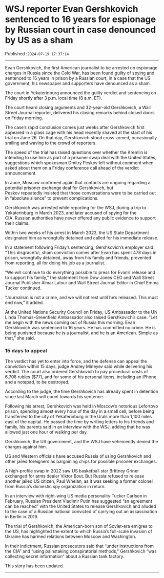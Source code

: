 # WSJ reporter Evan Gershkovich sentenced to 16 years for espionage by Russian court in case denounced by US as a sham

Published :`2024-07-19 17:37:14`

---

Evan Gershkovich, the first American journalist to be arrested on espionage charges in Russia since the Cold War, has been found guilty of spying and sentenced to 16 years in prison by a Russian court, in a case that the US government, his newspaper and supporters have denounced as a sham.

The court in Yekaterinburg announced the guilty verdict and sentencing on Friday shortly after 3 p.m. local time (8 a.m. ET).

The court heard closing arguments and 32-year-old Gershkovich, a Wall Street Journal reporter, delivered his closing remarks behind closed doors on Friday morning.

The case’s rapid conclusion comes just weeks after Gershkovich first appeared in a glass cage with his head recently shaved at the start of his trial on June 26. On that day, Gershkovich stood cross-armed, occasionally smiling and waving to the crowd of reporters.

The speed of the trial has raised questions over whether the Kremlin is intending to use him as part of a prisoner swap deal with the United States, suggestions which spokesman Dmitry Peskov left without comment when asked about them on a Friday conference call ahead of the verdict announcement.

In June, Moscow confirmed again that contacts are ongoing regarding a potential prisoner exchange deal for Gershkovich, but Peskov repeatedly insisted that those conversations were to be carried out in “absolute silence” to prevent complications.

Gershkovich was arrested while reporting for the WSJ, during a trip to Yekaterinburg in March 2023, and later accused of spying for the CIA. Russian authorities have never offered any public evidence to support their claims.

Within two weeks of his arrest in March 2023, the US State Department designated him as wrongfully detained and called for his immediate release.

In a statement following Friday’s sentencing, Gershkovich’s employer said: “This disgraceful, sham conviction comes after Evan has spent 478 days in prison, wrongfully detained, away from his family and friends, prevented from reporting, all for doing his job as a journalist.

“We will continue to do everything possible to press for Evan’s release and to support his family,” the statement from Dow Jones CEO and Wall Street Journal Publisher Almar Latour and Wall Street Journal Editor in Chief Emma Tucker continued.

“Journalism is not a crime, and we will not rest until he’s released. This must end now,” it added.

At the United Nations Security Council on Friday, US Ambassador to the UN Linda Thomas-Greenfield Ambassador also raised Gershkovich’s case. “Let me begin with the news coming out of Russia this morning. Evan Gershkovich was sentenced to 16 years. He has committed no crime. He is being punished because he is a journalist, and he is an American. Simple as that,” she said.

### 15 days to appeal

The verdict has yet to enter into force, and the defense can appeal the conviction within 15 days, judge Andrey Mineyev said while delivering his verdict. The court also ordered Gershkovich to pay procedural costs of 6,708 rubles ($77), and for some of his personal items, including an iPhone and a notepad, to be destroyed.

According to the judge, the time Gershkovich has already spent in detention since last March will count towards his sentence.

Following his arrest, Gershkovich was held in Moscow’s notorious Lefortovo prison, spending almost every hour of the day in a small cell, before being transferred to the city of Yekaterinburg in the Urals more than 1,100 miles east of the capital. He passed the time by writing letters to his friends and family, his parents said in an interview with the WSJ, adding that he was allowed just one hour of walking per day.

Gershkovich, the US government, and the WSJ have vehemently denied the charges against him.

US and Western officials have accused Russia of using Gershkovich and other jailed foreigners as bargaining chips for possible prisoner exchanges.

A high-profile swap in 2022 saw US basketball star Brittney Griner exchanged for arms dealer Viktor Bout. But Russia refused to release another jailed US citizen, Paul Whelan, as it was seeking a former colonel from Russia’s domestic spy organization in return.

In an interview with right-wing US media personality Tucker Carlson in February, Russian President Vladimir Putin has suggested “an agreement can be reached” with the United States to release Gershkovich and alluded to the case of a Russian national convicted of carrying out an assassination in Berlin in 2019.

The trial of Gershkovich, the American-born son of Soviet-era emigres to the US, has highlighted the extent to which Russia’s full-scale invasion of Ukraine has harmed relations between Moscow and Washington.

In their indictment, Russian prosecutors said that “under instructions from the CIA” and “using painstaking conspiratorial methods,” Gershkovich “was collecting secret information” about a Russian tank factory.

This story has been updated.

---

